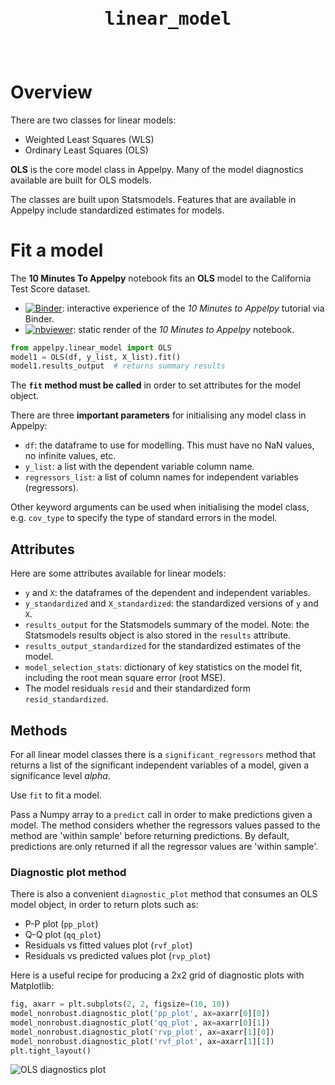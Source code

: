 <header>
<pre><p style="font-size:28px;"><b>linear_model</b></p></pre>
</header>

# Overview
There are two classes for linear models:

- Weighted Least Squares (WLS)
- Ordinary Least Squares (OLS)

**OLS** is the core model class in Appelpy.  Many of the model diagnostics available are built for OLS models.

The classes are built upon Statsmodels.  Features that are available in Appelpy include standardized estimates for models.

# Fit a model
The **10 Minutes To Appelpy** notebook fits an **OLS** model to the California Test Score dataset.

- [![Binder](https://mybinder.org/badge_logo.svg)](https://mybinder.org/v2/gh/mfarragher/appelpy-examples/master?filepath=00_ten-minutes-to-appelpy.ipynb): interactive experience of the *10 Minutes to Appelpy* tutorial via Binder.
- [![nbviewer](https://img.shields.io/badge/render-nbviewer-orange.svg)](https://nbviewer.jupyter.org/github/mfarragher/appelpy-examples/blob/master/00_ten-minutes-to-appelpy.ipynb): static render of the *10 Minutes to Appelpy* notebook.

```python
from appelpy.linear_model import OLS
model1 = OLS(df, y_list, X_list).fit()
model1.results_output  # returns summary results
```

The **`fit` method must be called** in order to set attributes for the model object.

There are three **important parameters** for initialising any model class in Appelpy:

- `df`: the dataframe to use for modelling.  This must have no NaN values, no infinite values, etc.
- `y_list`: a list with the dependent variable column name.
- `regressors_list`: a list of column names for independent variables (regressors).

Other keyword arguments can be used when initialising the model class, e.g. `cov_type` to specify the type of standard errors in the model.

## Attributes
Here are some attributes available for linear models:

- `y` and `X`: the dataframes of the dependent and independent variables.
- `y_standardized` and `X_standardized`: the standardized versions of `y` and `X`.
- `results_output` for the Statsmodels summary of the model.  Note: the Statsmodels results object is also stored in the `results` attribute.
- `results_output_standardized` for the standardized estimates of the model.
- `model_selection_stats`: dictionary of key statistics on the model fit, including the root mean square error (root MSE).
- The model residuals `resid` and their standardized form `resid_standardized`.

## Methods
For all linear model classes there is a `significant_regressors` method that returns a list of the significant independent variables of a model, given a significance level *alpha*.

Use `fit` to fit a model.

Pass a Numpy array to a `predict` call in order to make predictions given a model.  The method considers whether the regressors values passed to the method are 'within sample' before returning predictions.  By default, predictions are only returned if all the regressor values are 'within sample'.

### Diagnostic plot method
There is also a convenient `diagnostic_plot` method that consumes an OLS model object, in order to return plots such as:

- P-P plot (`pp_plot`)
- Q-Q plot (`qq_plot`)
- Residuals vs fitted values plot (`rvf_plot`)
- Residuals vs predicted values plot (`rvp_plot`)

Here is a useful recipe for producing a 2x2 grid of diagnostic plots with Matplotlib:
```python
fig, axarr = plt.subplots(2, 2, figsize=(10, 10))
model_nonrobust.diagnostic_plot('pp_plot', ax=axarr[0][0])
model_nonrobust.diagnostic_plot('qq_plot', ax=axarr[0][1])
model_nonrobust.diagnostic_plot('rvp_plot', ax=axarr[1][0])
model_nonrobust.diagnostic_plot('rvf_plot', ax=axarr[1][1])
plt.tight_layout()
```

![OLS diagnostics plot](/img/2x2-diagnostics-ols.png)
